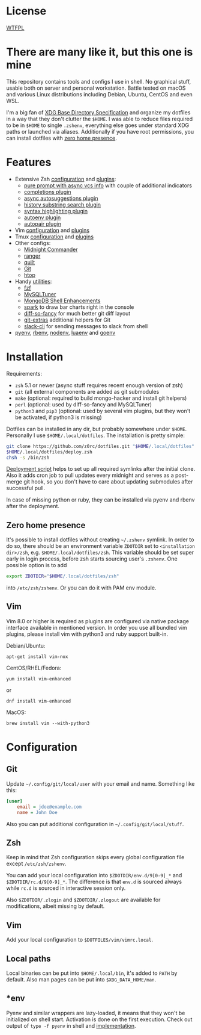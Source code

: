 # License
[WTFPL](COPYING)

# There are many like it, but this one is mine
This repository contains tools and configs I use in shell. No graphical stuff,
usable both on server and personal workstation. Battle tested on macOS and
various Linux distributions including Debian, Ubuntu, CentOS and even WSL.

I'm a big fan of [XDG Base Directory
Specification](http://standards.freedesktop.org/basedir-spec/basedir-spec-latest.html)
and organize my dotfiles in a way that they don't clutter the `$HOME`. I was
able to reduce files required to be in `$HOME` to single `.zshenv`, everything
else goes under standard XDG paths or launched via aliases. Additionally if you
have root permissions, you can install dotfiles with [zero home
presence](#zero-home-presence).

# Features
* Extensive Zsh [configuration](zsh/rc.d) and [plugins](zsh/plugins):
  * [pure prompt with async vcs info](https://github.com/intelfx/pure) with couple of additional indicators
  * [completions plugin](https://github.com/zsh-users/zsh-completions)
  * [async autosuggestions plugin](https://github.com/zsh-users/zsh-autosuggestions)
  * [history substring search plugin](https://github.com/zsh-users/zsh-history-substring-search)
  * [syntax highlighting plugin](https://github.com/zsh-users/zsh-syntax-highlighting)
  * [autoenv plugin](https://github.com/Tarrasch/zsh-autoenv)
  * [autopair plugin](https://github.com/hlissner/zsh-autopair)
* Vim [configuration](vim/vimrc) and [plugins](vim/pack)
* Tmux [configuration](tmux/tmux.conf) and [plugins](tmux/plugins)
* Other configs:
  * [Midnight Commander](configs/mc.ini)
  * [ranger](configs/ranger)
  * [quilt](configs/quiltrc)
  * [Git](configs/gitconfig)
  * [htop](configs/htoprc)
* Handy [utilities](tools):
  * [fzf](https://github.com/junegunn/fzf)
  * [MySQLTuner](https://github.com/major/MySQLTuner-perl)
  * [MongoDB Shell Enhancements](https://github.com/TylerBrock/mongo-hacker)
  * [spark](https://github.com/holman/spark) to draw bar charts right in the console
  * [diff-so-fancy](https://github.com/so-fancy/diff-so-fancy) for much better git diff layout
  * [git-extras](https://github.com/tj/git-extras) additional helpers for Git
  * [slack-cli](https://github.com/rockymadden/slack-cli) for sending messages to slack from shell
* [pyenv](https://github.com/yyuu/pyenv), [rbenv](https://github.com/rbenv/rbenv), [nodenv](https://github.com/nodenv/nodenv), [luaenv](https://github.com/cehoffman/luaenv) and [goenv](https://github.com/syndbg/goenv)

# Installation
Requirements:
* `zsh` 5.1 or newer (async stuff requires recent enough version of zsh)
* `git` (all external components are added as git submodules
* `make` (optional: required to build mongo-hacker and install git helpers)
* `perl` (optional: used by diff-so-fancy and MySQLTuner)
* `python3` and `pip3` (optional: used by several vim plugins, but they won't be activated, if python3 is missing)

Dotfiles can be installed in any dir, but probably somewhere under `$HOME`.
Personally I use `$HOME/.local/dotfiles`. The installation is pretty simple:
```sh
git clone https://github.com/z0rc/dotfiles.git "$HOME/.local/dotfiles"
$HOME/.local/dotfiles/deploy.zsh
chsh -s /bin/zsh
```

[Deployment script](deploy.zsh) helps to set up all required symlinks after the
initial clone. Also it adds cron job to pull updates every midnight and serves
as a post-merge git hook, so you don't have to care about updating submodules
after successful pull.

In case of missing python or ruby, they can be installed via pyenv and rbenv
after the deployment.

## Zero home presence
It's possible to install dotfiles without creating `~/.zshenv` symlink. In
order to do so, there should be an environment variable `ZDOTDIR` set to
`<installation dir>/zsh`, e.g. `$HOME/.local/dotfiles/zsh`. This variable
should be set super early in login process, before zsh starts sourcing user's
`.zshenv`. One possible option is to add
```sh
export ZDOTDIR="$HOME/.local/dotfiles/zsh"
```
into `/etc/zsh/zshenv`. Or you can do it with PAM env module.

## Vim
Vim 8.0 or higher is required as plugins are configured via native package
interface available in mentioned version. In order you use all bundled vim
plugins, please install vim with python3 and ruby support built-in.

Debian/Ubuntu:
```
apt-get install vim-nox
```

CentOS/RHEL/Fedora:
```
yum install vim-enhanced
```
or
```
dnf install vim-enhanced
```

MacOS:
```
brew install vim --with-python3
```

# Configuration
## Git
Update `~/.config/git/local/user` with your email and name. Something like
this:
```ini
[user]
    email = jdoe@example.com
    name = John Doe
```

Also you can put additional configuration in `~/.config/git/local/stuff`.

## Zsh
Keep in mind that Zsh configuration skips every global configuration file
except `/etc/zsh/zshenv`.

You can add your local configuration into `$ZDOTDIR/env.d/9[0-9]_*` and
`$ZDOTDIR/rc.d/9[0-9]_*`. The difference is that `env.d` is sourced always while
`rc.d` is sourced in interactive session only.

Also `$ZDOTDIR/.zlogin` and `$ZDOTDIR/.zlogout` are available for
modifications, albeit missing by default.

## Vim
Add your local configuration to `$DOTFILES/vim/vimrc.local`.

## Local paths
Local binaries can be put into `$HOME/.local/bin`, it's added to `PATH` by
default. Also man pages can be put into `$XDG_DATA_HOME/man`.

## *env
Pyenv and similar wrappers are lazy-loaded, it means that they won't be
initialized on shell start. Activation is done on the first execution. Check
out output of `type -f pyenv` in shell and
[implementation](zsh/rc.d/15_many_env.zsh).
